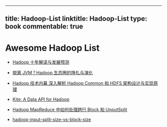 
---
title: Hadoop-List
linktitle: Hadoop-List
type: book
commentable: true
---

# Awesome Hadoop List

- [Hadoop 十年解读与发展预测](http://www.infoq.com/cn/articles/hadoop-ten-years-interpretation-and-development-forecast)

- [脱离 JVM？Hadoop 生态圈的挣扎与演化](http://www.36dsj.com/archives/33650?spm=5176.100239.blogcont57815.20.qLfOI2)

- [Hadoop 技术内幕 深入解析 Hadoop Common 和 HDFS 架构设计与实现原理](http://o6v08w541.bkt.clouddn.com/Hadoop%E6%8A%80%E6%9C%AF%E5%86%85%E5%B9%95%20%E6%B7%B1%E5%85%A5%E8%A7%A3%E6%9E%90Hadoop%20Common%E5%92%8CHDFS%E6%9E%B6%E6%9E%84%E8%AE%BE%E8%AE%A1%E4%B8%8E%E5%AE%9E%E7%8E%B0%E5%8E%9F%E7%90%86.pdf)

- [Kite: A Data API for Hadoop](http://kitesdk.org/docs/current/)

- [ Hadoop MapReduce 中如何处理跨行 Block 和 UnputSplit ](http://blog.csdn.net/wanghai__/article/details/6583364)

- [hadoop-input-split-size-vs-block-size](http://stackoverflow.com/questions/17727468/hadoop-input-split-size-vs-block-size)

    